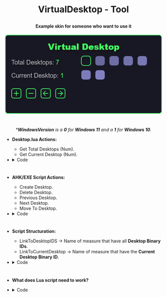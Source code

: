 ﻿﻿<h1 align="center">
  VirtualDesktop - Tool
  <br>
</h1>

<h4 align="center">
Example skin for someone who want to use it
</h4>

<p align="center">
  <a href="#"><img src="Images/Screenshot.png" alt="Screenshot"></a>
</p>

<h1></h1>

<p align="center"><i>*<b>WindowsVersion</b> is a <b>0</b> for <b>Windows 11</b> and a <b>1</b> for <b>Windows 10</b>.</i></p>

- **Desktop.lua Actions:**
  - Get Total Desktops (Num).
  - Get Current Desktop (Num).

- <details><summary>Code</summary>

  ```ini
  [&Measure_Script:GetDesktopCount()]
  [&Measure_Script:GetCurrentDesktop()]
  ```
  > This functions will return the value, so save it in a variable.
  ```ini
  [!SetVariable Temp_Desktop_Count "[&Measure_Script:GetDesktopCount()]"]
  ```
</details>
<h1></h1>

- **AHK/EXE Script Actions:**
  - Create Desktop.
  - Delete Desktop.
  - Previous Desktop.
  - Next Desktop.
  - Move To Desktop.

- <details><summary>Code</summary>

  ```ini
  ; Create New Desktop
  ["#@#Scripts\<WindowsVersion>\VirtualDesktop.exe" "CreateDesktop"]
  ; Delete Last Desktop
  ["#@#Scripts\<WindowsVersion>\VirtualDesktop.exe" "DeleteDesktop"]
  ; Go to Previous Desktop
  ["#@#Scripts\<WindowsVersion>\VirtualDesktop.exe" "PreviousDesktop"]
  ; Go To Next Desktop
  ["#@#Scripts\<WindowsVersion>\VirtualDesktop.exe" "NextDesktop"]
  ; Go To N Desktop
  ["#@#Scripts\<WindowsVersion>\VirtualDesktop.exe" "MoveToDesktop" "<NumberOfDesktop>"]
  ```
</details>
<h1></h1>

- **Script Structuration:**
  - LinkToDesktopIDS -> Name of measure that have all **Desktop Binary IDs**.
  - LinkToCurrentDesktop -> Name of measure that have the **Current Desktop Binary ID**.

- <details><summary>Code</summary>

  ```ini
  [MeasureScript]
  Measure=Script
  ScriptFile=#@#\Scripts\Desktop.lua
  LinkToDesktopIDS=Measure_Desktop_Count
  LinkToCurrentDesktop=Measure_Current_Desktop
  UpdateDivider=-1
  ```
</details>
<h1></h1>

- **What does Lua script need to work?**
- <details><summary>Code</summary>

  ```ini
  ;----------------------------------------------------------------------
  ; Measure for <LinkToDesktopIDS>
  ;----------------------------------------------------------------------
  [Measure_Desktop_Count]
  Measure=Registry
  RegHKey=HKEY_CURRENT_USER 
  RegKey=Software\Microsoft\Windows\CurrentVersion\Explorer\VirtualDesktops
  RegValue=VirtualDesktopIDs
  RegExpSubstitute=1
  Substitute="(.{32})":"\1 "

  ;----------------------------------------------------------------------
  ; Measures for <LinkToCurrentDesktop>
  ;----------------------------------------------------------------------
  ; This measure is needed to know what script use.
  [MeasureOSVersion]
  Measure=Plugin
  Plugin=SysInfo
  SysInfoType=OS_VERSION
  RegExpSubstitute=1
  Substitute=".*Windows 10.*":"1",".*Windows 11.*":"0"

  ; This measure is needed for Windows 10, no longer required for Windows 11.
  [Measure_Current_Session]
  Measure=Registry
  RegHKey=HKEY_CURRENT_USER 
  RegKey=Software\Microsoft\Windows\CurrentVersion\Explorer\SessionInfo
  OutputType=SubKeyList
  UpdateDivider=-1

  ; RegKey for Windows 10
  ; Registry_RegKey_Current_1=Software\Microsoft\Windows\CurrentVersion\Explorer\SessionInfo\[&Measure_Current_Session]\VirtualDesktops
  ; RegKey for Windows 11
  ; Registry_RegKey_Current_0=Software\Microsoft\Windows\CurrentVersion\Explorer\VirtualDesktops

  [Measure_Current_Desktop]
  Measure=Registry
  RegHKey=HKEY_CURRENT_USER
  RegKey=[#Registry_RegKey_Current_[&MeasureOSVersion]]
  RegValue=CurrentVirtualDesktop
  ```
</details>
